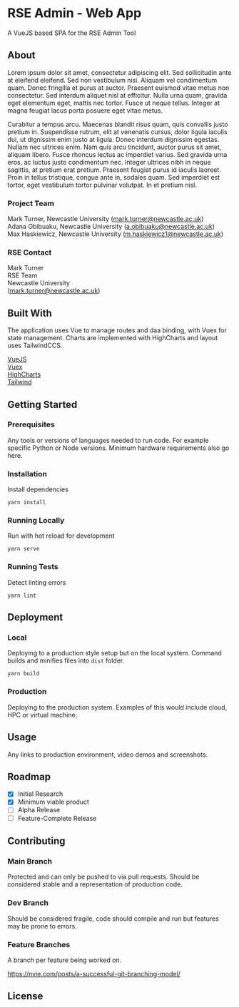 # RSE Admin - Web App
A VueJS based SPA for the RSE Admin Tool

## About

Lorem ipsum dolor sit amet, consectetur adipiscing elit. Sed sollicitudin ante at eleifend eleifend. Sed non vestibulum nisi. Aliquam vel condimentum quam. Donec fringilla et purus at auctor. Praesent euismod vitae metus non consectetur. Sed interdum aliquet nisl at efficitur. Nulla urna quam, gravida eget elementum eget, mattis nec tortor. Fusce ut neque tellus. Integer at magna feugiat lacus porta posuere eget vitae metus.

Curabitur a tempus arcu. Maecenas blandit risus quam, quis convallis justo pretium in. Suspendisse rutrum, elit at venenatis cursus, dolor ligula iaculis dui, ut dignissim enim justo at ligula. Donec interdum dignissim egestas. Nullam nec ultrices enim. Nam quis arcu tincidunt, auctor purus sit amet, aliquam libero. Fusce rhoncus lectus ac imperdiet varius. Sed gravida urna eros, ac luctus justo condimentum nec. Integer ultrices nibh in neque sagittis, at pretium erat pretium. Praesent feugiat purus id iaculis laoreet. Proin in tellus tristique, congue ante in, sodales quam. Sed imperdiet est tortor, eget vestibulum tortor pulvinar volutpat. In et pretium nisl.

### Project Team
Mark Turner, Newcastle University  ([mark.turner@newcastle.ac.uk](mailto:mark.turner@newcastle.ac.uk))    
Adana Obibuaku, Newcastle University  ([a.obibuaku@newcastle.ac.uk](mailto:a.obibuaku@newcastle.ac.uk))  
Max Haskiewicz, Newcastle University  ([m.haskiewicz1@newcastle.ac.uk](mailto:m.haskiewicz1@newcastle.ac.uk@newcastle.ac.uk))  

### RSE Contact
Mark Turner  
RSE Team  
Newcastle University  
([mark.turner@newcastle.ac.uk](mailto:mark.turner@newcastle.ac.uk))  

## Built With

The application uses Vue to manage routes and daa binding, with Vuex for state management. Charts are implemented with HighCharts and layout uses TailwindCCS.

[VueJS](https://v3.vuejs.org/guide/introduction.html)  
[Vuex](https://vuex.vuejs.org/)  
[HighCharts](https://www.highcharts.com/)  
[Tailwind](https://tailwindcss.com/)  

## Getting Started

### Prerequisites

Any tools or versions of languages needed to run code. For example specific Python or Node versions. Minimum hardware requirements also go here.

### Installation

Install dependencies

```
yarn install
```

### Running Locally

Run with hot reload for development

```
yarn serve
```

### Running Tests

Detect linting errors

```
yarn lint
```

## Deployment

### Local

Deploying to a production style setup but on the local system. Command builds and minifies files into `dist` folder.

```
yarn build
```

### Production

Deploying to the production system. Examples of this would include cloud, HPC or virtual machine. 

## Usage

Any links to production environment, video demos and screenshots.

## Roadmap

- [x] Initial Research  
- [x] Minimum viable product
- [ ] Alpha Release  
- [ ] Feature-Complete Release  

## Contributing

### Main Branch
Protected and can only be pushed to via pull requests. Should be considered stable and a representation of production code.

### Dev Branch
Should be considered fragile, code should compile and run but features may be prone to errors.

### Feature Branches
A branch per feature being worked on.

https://nvie.com/posts/a-successful-git-branching-model/

## License
